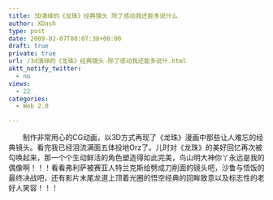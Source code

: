 ```yaml
---
title: 3D演绎的《龙珠》经典镜头 除了感动我还能多说什么
author: XDash
type: post
date: 2009-02-07T08:07:38+00:00
draft: true
private: true
url: /3d演绎的《龙珠》经典镜头-除了感动我还能多说什.html
aktt_notify_twitter:
  - no
views:
  - 22
categories:
  - Web 2.0

---
```

　　制作非常用心的CG动画，以3D方式再现了《龙珠》漫画中那些让人难忘的经典镜头。看完我已经泪流满面五体投地Orz了。儿时对《龙珠》的美好回忆再次被勾唤起来，那一个个生动鲜活的角色塑造得如此完美，鸟山明大神你丫永远是我的偶像啊！！！看看弗利萨被赛亚人特兰克斯给劈成刀削面的镜头吧，沙鲁与悟饭的最终决战吧，还有影片末尾龙道上顶着光圈的悟空经典的回眸致意以及标志性的老好人笑容！！！